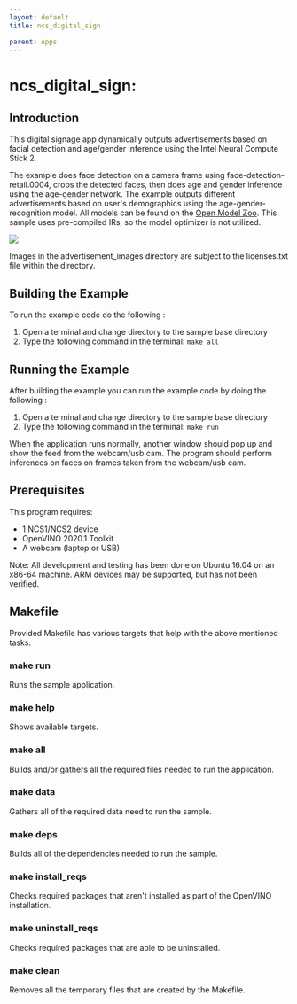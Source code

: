 ```yaml
---
layout: default
title: ncs_digital_sign

parent: Apps
---
```

# ncs_digital_sign: 
## Introduction
This digital signage app dynamically outputs advertisements based on facial detection and age/gender inference using the Intel Neural Compute Stick 2. 

The example does face detection on a camera frame using face-detection-retail.0004, crops the detected faces, then does age and gender inference using the age-gender network. The example outputs different advertisements based on user's demographics using the age-gender-recognition model. All models can be found on the [Open Model Zoo](https://github.com/opencv/open_model_zoo). This sample uses pre-compiled IRs, so the model optimizer is not utilized.

![](updated_gif.gif)

Images in the advertisement_images directory are subject to the licenses.txt file within the directory.

## Building the Example

To run the example code do the following :
1. Open a terminal and change directory to the sample base directory
2. Type the following command in the terminal: ```make all```

## Running the Example

After building the example you can run the example code by doing the following :
1. Open a terminal and change directory to the sample base directory
2. Type the following command in the terminal: ```make run``` 

When the application runs normally, another window should pop up and show the feed from the webcam/usb cam. The program should perform inferences on faces on frames taken from the webcam/usb cam.

## Prerequisites
This program requires:
- 1 NCS1/NCS2 device
- OpenVINO 2020.1 Toolkit
- A webcam (laptop or USB)


Note: All development and testing has been done on Ubuntu 16.04 on an x86-64 machine. ARM devices may be supported, but has not been verified.

## Makefile
Provided Makefile has various targets that help with the above mentioned tasks.

### make run
Runs the sample application.

### make help
Shows available targets.

### make all
Builds and/or gathers all the required files needed to run the application.

### make data
Gathers all of the required data need to run the sample.

### make deps
Builds all of the dependencies needed to run the sample.

### make install_reqs
Checks required packages that aren't installed as part of the OpenVINO installation. 

### make uninstall_reqs
Checks required packages that are able to be uninstalled. 
 
### make clean
Removes all the temporary files that are created by the Makefile.


